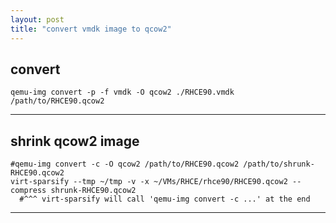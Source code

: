 ```yaml
---
layout: post
title: "convert vmdk image to qcow2"
---
```


## convert
```
qemu-img convert -p -f vmdk -O qcow2 ./RHCE90.vmdk  /path/to/RHCE90.qcow2
```

---
## shrink qcow2 image
```
#qemu-img convert -c -O qcow2 /path/to/RHCE90.qcow2 /path/to/shrunk-RHCE90.qcow2
virt-sparsify --tmp ~/tmp -v -x ~/VMs/RHCE/rhce90/RHCE90.qcow2 --compress shrunk-RHCE90.qcow2
  #^^^ virt-sparsify will call 'qemu-img convert -c ...' at the end
```

---

